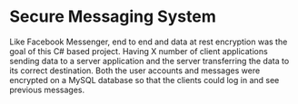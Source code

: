 # Secure Messaging System
 Like Facebook Messenger, end to end and data at rest encryption was the goal of this C# based project. Having X number of client applications sending data to a server application and the server transferring the data to its correct destination. Both the user accounts and messages were encrypted on a MySQL database so that the clients could log in and see previous messages.
